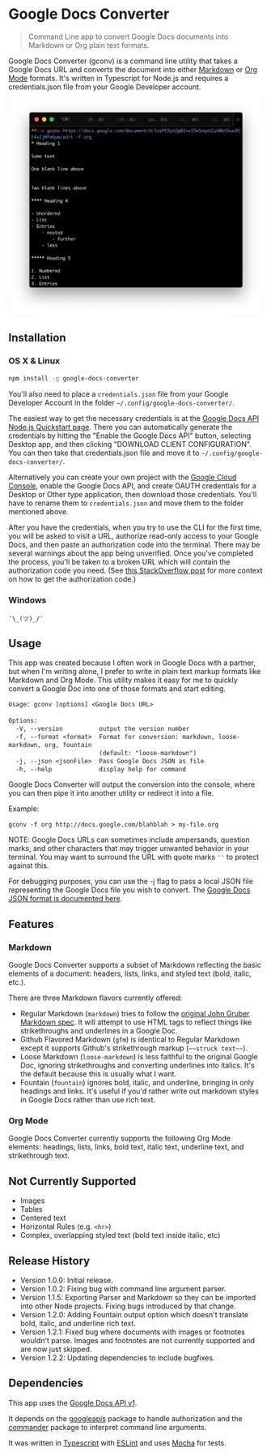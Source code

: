 # Google Docs Converter
> Command Line app to convert Google Docs documents into Markdown or Org plain text formats.

Google Docs Converter (gconv) is a command line utility that takes a Google Docs URL and converts the document into either [Markdown][] or [Org Mode][] formats. It's written in Typescript for Node.js and requires a credentials.json file from your Google Developer account.

![](screenshot.png)

## Installation

### OS X & Linux

```sh
npm install -g google-docs-converter
```

You'll also need to place a `credentials.json` file from your Google Developer Account in the folder `~/.config/google-docs-converter/`.

The easiest way to get the necessary credentials is at the [Google Docs API Node.js Quickstart page][quickstart]. There you can automatically generate the credentials by hitting the "Enable the Google Docs API" button, selecting Desktop app, and then clicking "DOWNLOAD CLIENT CONFIGURATION". You can then take that credentials.json file and move it to `~/.config/google-docs-converter/`.

Alternatively you can create your own project with the [Google Cloud Console][], enable the Google Docs API, and create OAUTH credentials for a Desktop or Other type application, then download those credentials. You'll have to rename them to `credentials.json` and move them to the folder mentioned above.

After you have the credentials, when you try to use the CLI for the first time, you will be asked to visit a URL, authorize read-only access to your Google Docs, and then paste an authorization code into the terminal. There may be several warnings about the app being unverified. Once you've completed the process, you'll be taken to a broken URL which will contain the authorization code you need. (See [this StackOverflow post][StackOverflow] for more context on how to get the authorization code.)

### Windows

` ¯\_(ツ)_/¯ `

## Usage

This app was created because I often work in Google Docs with a partner, but when I'm writing alone, I prefer to write in plain text markup formats like Markdown and Org Mode. This utility makes it easy for me to quickly convert a Google Doc into one of those formats and start editing.

```
Usage: gconv [options] <Google Docs URL>

Options:
  -V, --version          output the version number
  -f, --format <format>  Format for conversion: markdown, loose-markdown, org, fountain
                         (default: "loose-markdown")
  -j, --json <jsonFile>  Pass Google Docs JSON as file
  -h, --help             display help for command
```

Google Docs Converter will output the conversion into the console, where you can then pipe it into another utility or redirect it into a file.

Example:
```
gconv -f org http://docs.google.com/blahblah > my-file.org
```

NOTE: Google Docs URLs can sometimes include ampersands, question marks, and other characters that may trigger unwanted behavior in your terminal. You may want to surround the URL with quote marks `''` to protect against this. 

For debugging purposes, you can use the -j flag to pass a local JSON file representing the Google Docs file you wish to convert. The [Google Docs JSON format is documented here][Google Docs JSON].

## Features

### Markdown

Google Docs Converter supports a subset of Markdown reflecting the basic elements of a document: headers, lists, links, and styled text (bold, italic, etc.). 

There are three Markdown flavors currently offered: 

- Regular Markdown (`markdown`) tries to follow the [original John Gruber Markdown spec][Markdown]. It will attempt to use HTML tags to reflect things like strikethroughs and underlines in a Google Doc.
- Github Flavored Markdown (`gfm`) is identical to Regular Markdown except it supports Github's strikethrough markup (`~~struck text~~`).
- Loose Markdown (`loose-markdown`) is less faithful to the original Google Doc, ignoring strikethroughs and converting underlines into italics. It's the default because this is usually what I want.
- Fountain (`fountain`) ignores bold, italic, and underline, bringing in only headings and links. It's useful if you'd rather write out markdown styles in Google Docs rather than use rich text.

### Org Mode

Google Docs Converter currently supports the following Org Mode elements: headings, lists, links, bold text, italic text, underline text, and strikethrough text.

## Not Currently Supported

- Images
- Tables
- Centered text
- Horizontal Rules (e.g. `<hr>`)
- Complex, overlapping styled text (bold text inside italic, etc)

## Release History

- Version 1.0.0: Initial release.
- Version 1.0.2: Fixing bug with command line argument parser.
- Version 1.1.5: Exporting Parser and Markdown so they can be imported into other Node projects. Fixing bugs introduced by that change.
- Version 1.2.0: Adding Fountain output option which doesn't translate bold, italic, and underline rich text.
- Version 1.2.1: Fixed bug where documents with images or footnotes wouldn't parse. Images and footnotes are not currently supported and are now just skipped.
- Version 1.2.2: Updating dependencies to include bugfixes.

## Dependencies

This app uses the [Google Docs API v1][Docs API].

It depends on the [googleapis][] package to handle authorization and the [commander][] package to interpret command line arguments.

It was written in [Typescript][] with [ESLint][] and uses [Mocha][] for tests.

<!-- Markdown Reference Links -->
[Markdown]: https://daringfireball.net/projects/markdown/syntax
[Org Mode]: https://orgmode.org
[quickstart]: https://developers.google.com/docs/api/quickstart/nodejs
[Docs API]: https://developers.google.com/docs/api
[Google Cloud Console]: https://console.cloud.google.com
[Google Docs JSON]: https://developers.google.com/docs/api/reference/rest/v1/documents
[commander]: https://www.npmjs.com/package/commander
[googleapis]: https://www.npmjs.com/package/googleapis
[Typescript]: https://www.typescriptlang.org
[ESLint]: https://eslint.org
[Mocha]: https://mochajs.org
[StackOverflow]: https://stackoverflow.com/questions/71779189/google-sheets-api-localhost-refused-to-connect-when-authorizing
